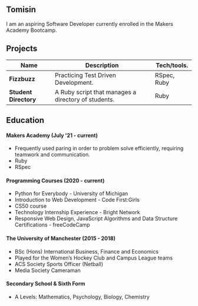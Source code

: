 ## Tomisin

I am an aspiring Software Developer currently enrolled in the Makers Academy Bootcamp. 

## Projects

| Name                         | Description                                         | Tech/tools.   |
| ---------------------------- | --------------------------------------------------- | ------------- |
| **Fizzbuzz**                 | Practicing Test Driven Development.                 | RSpec, Ruby   |
| **Student Directory**        | A Ruby script that manages a directory of students. | Ruby          |

## Education

#### Makers Academy (July '21 - current)
- Frequently used paring in order to problem solve efficiently, requiring teamwork and communication.
- Ruby
- RSpec

#### Programming Courses (2020 - current)

- Python for Everybody - University of Michigan
- Introduction to Web Development - Code First:Girls
- CS50 course
- Technology Internship Experience - Bright Network
- Responsive Web Design, JavaScript Algorithms and Data Structure Certifications - freeCodeCamp

#### The University of Manchester (2015 - 2018)

- BSc (Hons) International Business, Finance and Economics
-  Played for the Women’s Hockey Club and Campus League teams
- ACS Society Sports Officer (Netball)
- Media Society Cameraman

#### Secondary School & Sixth Form

- A Levels: Mathematics, Psychology, Biology, Chemistry
